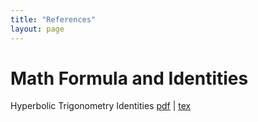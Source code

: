 ```yaml
---
title: "References"
layout: page
---
```


# Math Formula and Identities

Hyperbolic Trigonometry Identities [pdf](/references/hyperbolic.pdf) |
[tex](https://github.com/chemclub/calculus/blob/master/references/hyperbolic.tex)
